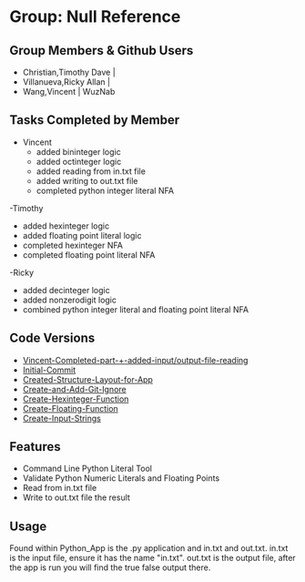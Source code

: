 # Group: Null Reference
## Group Members & Github Users
- Christian,Timothy Dave  |
- Villanueva,Ricky Allan  |
- Wang,Vincent            | WuzNab

## Tasks Completed by Member
- Vincent
  - added bininteger logic
  - added octinteger logic
  - added reading from in.txt file
  - added writing to out.txt file
  - completed python integer literal NFA

-Timothy
  - added hexinteger logic
  - added floating point literal logic
  - completed hexinteger NFA
  - completed floating point literal NFA

-Ricky
  - added decinteger logic
  - added nonzerodigit logic
  - combined python integer literal and floating point literal NFA
    
## Code Versions
- [Vincent-Completed-part-+-added-input/output-file-reading](https://github.com/WuzNab/3110-Group-Project-Python-Numerical-Literal-Checker/commit/18442da93a14fcfc1672599d6bfb9a0b7e8d1030)
- [Initial-Commit](https://github.com/WuzNab/3110-Group-Project-Python-Numerical-Literal-Checker/commit/aa56dccf2a3b3b971993e481ce7e14de5aff47f7)
- [Created-Structure-Layout-for-App](https://github.com/WuzNab/3110-Group-Project-Python-Numerical-Literal-Checker/commit/c2a3e50f3566c37f74fcffef01a4192e3f651d59)
- [Create-and-Add-Git-Ignore](https://github.com/WuzNab/3110-Group-Project-Python-Numerical-Literal-Checker/commit/fab89bbc7e6fe2399650301448a2a02c5530e957)
- [Create-Hexinteger-Function](https://github.com/WuzNab/3110-Group-Project-Python-Numerical-Literal-Checker/commit/7a9144cfb2cb61358a0b27b41d6c0a6a20279a8e)
- [Create-Floating-Function](https://github.com/WuzNab/3110-Group-Project-Python-Numerical-Literal-Checker/commit/978e115665d37172cdcdf2d7a8c571c6037ab7d8)
- [Create-Input-Strings](https://github.com/WuzNab/3110-Group-Project-Python-Numerical-Literal-Checker/commit/a90fc4a022283635e80776fa5bcd80716c5e4af3)

## Features
- Command Line Python Literal Tool
- Validate Python Numeric Literals and Floating Points
- Read from in.txt file
- Write to out.txt file the result
## Usage
Found within Python_App is the .py application and in.txt and out.txt.
in.txt is the input file, ensure it has the name "in.txt".
out.txt is the output file, after the app is run you will find the true false output there.

